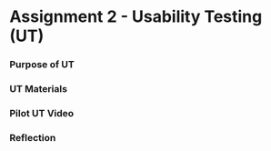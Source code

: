 # Assignment 2 - Usability Testing (UT)

### Purpose of UT

### UT Materials

### Pilot UT Video

### Reflection